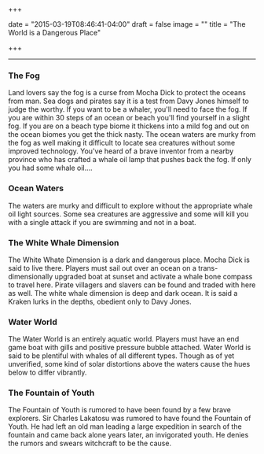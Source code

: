 +++

date = "2015-03-19T08:46:41-04:00"
draft = false
image = ""
title = "The World is a Dangerous Place"

+++

* * *

### The Fog

Land lovers say the fog is a curse from Mocha Dick to protect the oceans from man.  Sea dogs and pirates say it is a test from Davy Jones himself to judge the worthy.  If you want to be a whaler, you'll need to face the fog.  If you are within 30 steps of an ocean or beach you'll find yourself in a slight fog.  If you are on a beach type biome it thickens into a mild fog and out on the ocean biomes you get the thick nasty.  The ocean waters are murky from the fog as well making it difficult to locate sea creatures without some improved technology.   You've heard of a brave inventor from a nearby province who has crafted a whale oil lamp that pushes back the fog.  If only you had some whale oil....


### Ocean Waters

The waters are murky and difficult to explore without the appropriate whale oil light sources.  Some sea creatures are aggressive and some will kill you with a single attack if you are swimming and not in a boat.


### The White Whale Dimension

The White Whate Dimension is a dark and dangerous place.  Mocha Dick is said to live there.  Players must sail out over an ocean on a trans-dimensionally upgraded boat at sunset and activate a whale bone compass to travel here.  Pirate villagers and slavers can be found and traded with here as well.  The white whale dimension is deep and dark ocean.  It is said a Kraken lurks in the depths, obedient only to Davy Jones.

### Water World

The Water World is an entirely aquatic world.  Players must have an end game boat with gills and positive pressure bubble attached.  Water World is said to be plentiful with whales of all different types.  Though as of yet unverified, some kind of solar distortions above the waters cause the hues below to differ vibrantly.


### The Fountain of Youth

The Fountain of Youth is rumored to have been found by a few brave explorers.  Sir Charles Lakatosu was rumored to have found the Fountain of Youth.  He had left an old man leading a large expedition in search of the fountain and came back alone years later, an invigorated youth.  He denies the rumors and swears witchcraft to be the cause.